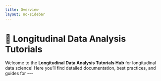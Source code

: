 ```yaml
---
title: Overview
layout: no-sidebar
---
```


# 🧰 **Longitudinal Data Analysis Tutorials**

Welcome to the **Longitudinal Data Analysis Tutorials Hub** for longitudinal data science! Here you’ll find detailed documentation, best practices, and guides for ---
